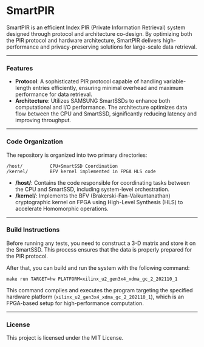 # SmartPIR

SmartPIR is an efficient Index PIR (Private Information Retrieval) system designed through protocol and architecture co-design. By optimizing both the PIR protocol and hardware architecture, SmartPIR delivers high-performance and privacy-preserving solutions for large-scale data retrieval.

------

### Features

- **Protocol**: A sophisticated PIR protocol capable of handling variable-length entries efficiently, ensuring minimal overhead and maximum performance for data retrieval.
- **Architecture**: Utilizes SAMSUNG SmartSSDs to enhance both computational and I/O performance. The architecture optimizes data flow between the CPU and SmartSSD, significantly reducing latency and improving throughput.

------

### Code Organization

The repository is organized into two primary directories:

```
/host/          CPU+SmartSSD Coordination
/kernel/        BFV kernel implemented in FPGA HLS code
```

- **/host/**: Contains the code responsible for coordinating tasks between the CPU and SmartSSD, including system-level orchestration.
- **/kernel/**: Implements the BFV (Brakerski-Fan-Vaikuntanathan) cryptographic kernel on FPGA using High-Level Synthesis (HLS) to accelerate Homomorphic operations.

------

### Build Instructions

Before running any tests, you need to construct a 3-D matrix and store it on the SmartSSD. This process ensures that the data is properly prepared for the PIR protocol.

After that, you can build and run the system with the following command:

```
make run TARGET=hw PLATFORM=xilinx_u2_gen3x4_xdma_gc_2_202110_1
```

This command compiles and executes the program targeting the specified hardware platform (`xilinx_u2_gen3x4_xdma_gc_2_202110_1`), which is an FPGA-based setup for high-performance computation.

------

### License

This project is licensed under the MIT License.
